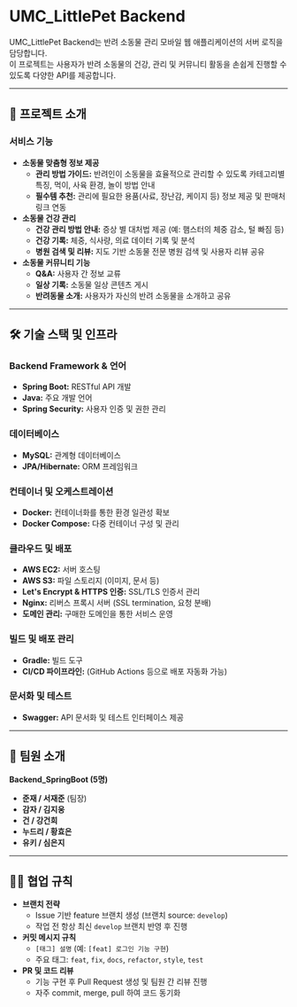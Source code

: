 # UMC_LittlePet Backend

UMC_LittlePet Backend는 반려 소동물 관리 모바일 웹 애플리케이션의 서버 로직을 담당합니다.  
이 프로젝트는 사용자가 반려 소동물의 건강, 관리 및 커뮤니티 활동을 손쉽게 진행할 수 있도록 다양한 API를 제공합니다.

---

## 📖 프로젝트 소개

### 서비스 기능
- **소동물 맞춤형 정보 제공**  
  - **관리 방법 가이드:** 반려인이 소동물을 효율적으로 관리할 수 있도록 카테고리별 특징, 먹이, 사육 환경, 놀이 방법 안내  
  - **필수템 추천:** 관리에 필요한 용품(사료, 장난감, 케이지 등) 정보 제공 및 판매처 링크 연동
- **소동물 건강 관리**  
  - **건강 관리 방법 안내:** 증상 별 대처법 제공 (예: 햄스터의 체중 감소, 털 빠짐 등)  
  - **건강 기록:** 체중, 식사량, 의료 데이터 기록 및 분석  
  - **병원 검색 및 리뷰:** 지도 기반 소동물 전문 병원 검색 및 사용자 리뷰 공유
- **소동물 커뮤니티 기능**  
  - **Q&A:** 사용자 간 정보 교류  
  - **일상 기록:** 소동물 일상 콘텐츠 게시  
  - **반려동물 소개:** 사용자가 자신의 반려 소동물을 소개하고 공유

---

## 🛠️ 기술 스택 및 인프라

### Backend Framework & 언어
- **Spring Boot:** RESTful API 개발
- **Java:** 주요 개발 언어
- **Spring Security:** 사용자 인증 및 권한 관리

### 데이터베이스
- **MySQL:** 관계형 데이터베이스
- **JPA/Hibernate:** ORM 프레임워크

### 컨테이너 및 오케스트레이션
- **Docker:** 컨테이너화를 통한 환경 일관성 확보
- **Docker Compose:** 다중 컨테이너 구성 및 관리

### 클라우드 및 배포
- **AWS EC2:** 서버 호스팅
- **AWS S3:** 파일 스토리지 (이미지, 문서 등)
- **Let's Encrypt & HTTPS 인증:** SSL/TLS 인증서 관리
- **Nginx:** 리버스 프록시 서버 (SSL termination, 요청 분배)
- **도메인 관리:** 구매한 도메인을 통한 서비스 운영

### 빌드 및 배포 관리
- **Gradle:** 빌드 도구
- **CI/CD 파이프라인:** (GitHub Actions 등으로 배포 자동화 가능)

### 문서화 및 테스트
- **Swagger:** API 문서화 및 테스트 인터페이스 제공

---

## 👬 팀원 소개

**Backend_SpringBoot (5명)**
- **준재 / 서재준** (팀장)
- **감자 / 김지웅**
- **건 / 강건희**
- **누드리 / 황효은**
- **유키 / 심은지**

---

## 🙆‍♀️ 협업 규칙

- **브랜치 전략**
  - Issue 기반 feature 브랜치 생성 (브랜치 source: `develop`)
  - 작업 전 항상 최신 `develop` 브랜치 반영 후 진행
- **커밋 메시지 규칙**
  - `[태그] 설명` (예: `[feat] 로그인 기능 구현`)
  - 주요 태그: `feat`, `fix`, `docs`, `refactor`, `style`, `test`
- **PR 및 코드 리뷰**
  - 기능 구현 후 Pull Request 생성 및 팀원 간 리뷰 진행
  - 자주 commit, merge, pull 하여 코드 동기화
